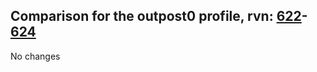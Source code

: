 ## Comparison for the outpost0 profile, rvn: [622](https://github.com/PRO100KatYT/FortniteProfileRevisions/tree/main/profiles/outpost0/622%20outpost0.json)-[624](https://github.com/PRO100KatYT/FortniteProfileRevisions/tree/main/profiles/outpost0/624%20outpost0.json)

No changes
